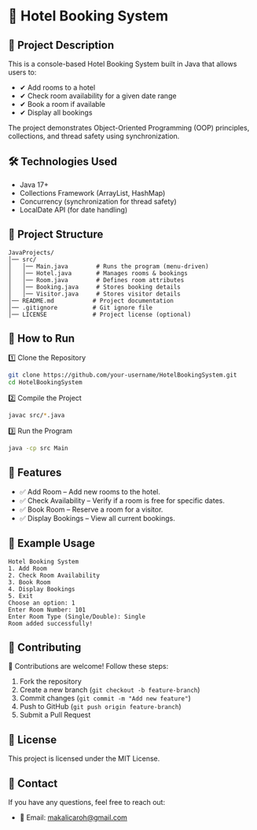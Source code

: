 # 🏨 Hotel Booking System

## 📌 Project Description
This is a console-based Hotel Booking System built in Java that allows users to:
- ✔ Add rooms to a hotel
- ✔ Check room availability for a given date range
- ✔ Book a room if available
- ✔ Display all bookings

The project demonstrates Object-Oriented Programming (OOP) principles, collections, and thread safety using synchronization.

## 🛠 Technologies Used
- Java 17+
- Collections Framework (ArrayList, HashMap)
- Concurrency (synchronization for thread safety)
- LocalDate API (for date handling)

## 📂 Project Structure
```
JavaProjects/
│── src/
│   │── Main.java        # Runs the program (menu-driven)
│   │── Hotel.java       # Manages rooms & bookings
│   │── Room.java        # Defines room attributes
│   │── Booking.java     # Stores booking details
│   │── Visitor.java     # Stores visitor details
│── README.md           # Project documentation
│── .gitignore          # Git ignore file
│── LICENSE             # Project license (optional)
```

## 🚀 How to Run
1️⃣ Clone the Repository
```bash
git clone https://github.com/your-username/HotelBookingSystem.git
cd HotelBookingSystem
```

2️⃣ Compile the Project
```bash
javac src/*.java
```

3️⃣ Run the Program
```bash
java -cp src Main
```

## 🔧 Features
- ✅ Add Room – Add new rooms to the hotel.
- ✅ Check Availability – Verify if a room is free for specific dates.
- ✅ Book Room – Reserve a room for a visitor.
- ✅ Display Bookings – View all current bookings.

## 📜 Example Usage
```
Hotel Booking System
1. Add Room
2. Check Room Availability
3. Book Room
4. Display Bookings
5. Exit
Choose an option: 1
Enter Room Number: 101
Enter Room Type (Single/Double): Single
Room added successfully!
```

## 📌 Contributing
🙌 Contributions are welcome! Follow these steps:
1. Fork the repository
2. Create a new branch (`git checkout -b feature-branch`)
3. Commit changes (`git commit -m "Add new feature"`)
4. Push to GitHub (`git push origin feature-branch`)
5. Submit a Pull Request

## 📜 License
This project is licensed under the MIT License.

## 📧 Contact
If you have any questions, feel free to reach out:
- 📧 Email: makalicaroh@gmail.com

